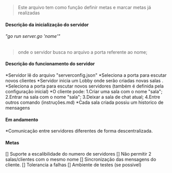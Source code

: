 >Este arquivo tem como função definir metas e marcar metas já realizadas

#### Descrição da inicialização do servidor

###### "go run server.go 'nome'" 
>onde o servidor busca no arquivo a porta referente ao nome;    

#### Descrição do funcionamento do servidor
*Servidor lê do arquivo "serverconfig.json"
*Seleciona a porta para escutar novos clientes
*Servidor inicia um Lobby onde serão criadas novas salas .
*Seleciona a porta para escutar novos servidores (também é definida pela configuração inicial)
*O cliente pode:
    1.Criar uma sala com o nome "sala";
    2.Entrar na sala com o nome "sala";
    3.Deixar a sala de chat atual;
    4.Entre outros comando (instruções.md)
*Cada sala criada possiu um historico de mensagens


#### Em andamento

*Comunicação entre servidores diferentes de forma descentralizada.

#### Metas

[] Suporte a escalibilidade do numero de servidores
[] Não permitir 2 salas/clientes com o mesmo nome
[] Sincronização das mensagens do cliente.
[] Tolerancia a falhas
[] Ambiente de testes (se possivel)
